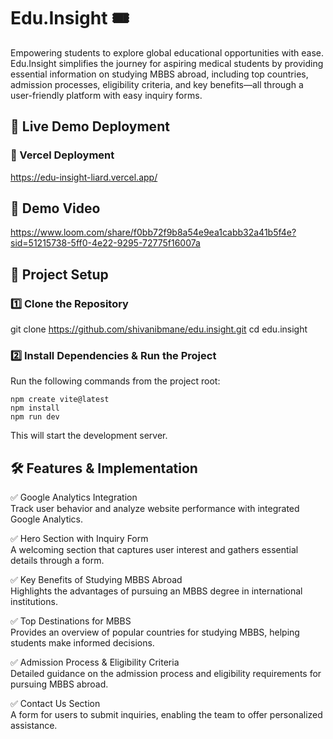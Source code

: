 # Edu.Insight 🎟️
Empowering students to explore global educational opportunities with ease. Edu.Insight simplifies the journey for aspiring medical students by providing essential information on studying MBBS abroad, including top countries, admission processes, eligibility criteria, and key benefits—all through a user-friendly platform with easy inquiry forms.

## 🚀 Live Demo Deployment
### 🔗 Vercel Deployment
https://edu-insight-liard.vercel.app/


## 🎥 Demo Video
https://www.loom.com/share/f0bb72f9b8a54e9ea1cabb32a41b5f4e?sid=51215738-5ff0-4e22-9295-72775f16007a


## 📌 Project Setup

### 1️⃣ Clone the Repository
git clone https://github.com/shivanibmane/edu.insight.git
cd edu.insight

### 2️⃣ Install Dependencies & Run the Project
Run the following commands from the project root:

```
npm create vite@latest
npm install
npm run dev
```
This will start the development server.


## 🛠️ Features & Implementation
✅ Google Analytics Integration  
Track user behavior and analyze website performance with integrated Google Analytics.  

✅ Hero Section with Inquiry Form  
A welcoming section that captures user interest and gathers essential details through a form.  

✅ Key Benefits of Studying MBBS Abroad  
Highlights the advantages of pursuing an MBBS degree in international institutions.  

✅ Top Destinations for MBBS  
Provides an overview of popular countries for studying MBBS, helping students make informed decisions.  

✅ Admission Process & Eligibility Criteria  
Detailed guidance on the admission process and eligibility requirements for pursuing MBBS abroad.  

✅ Contact Us Section  
A form for users to submit inquiries, enabling the team to offer personalized assistance.  









